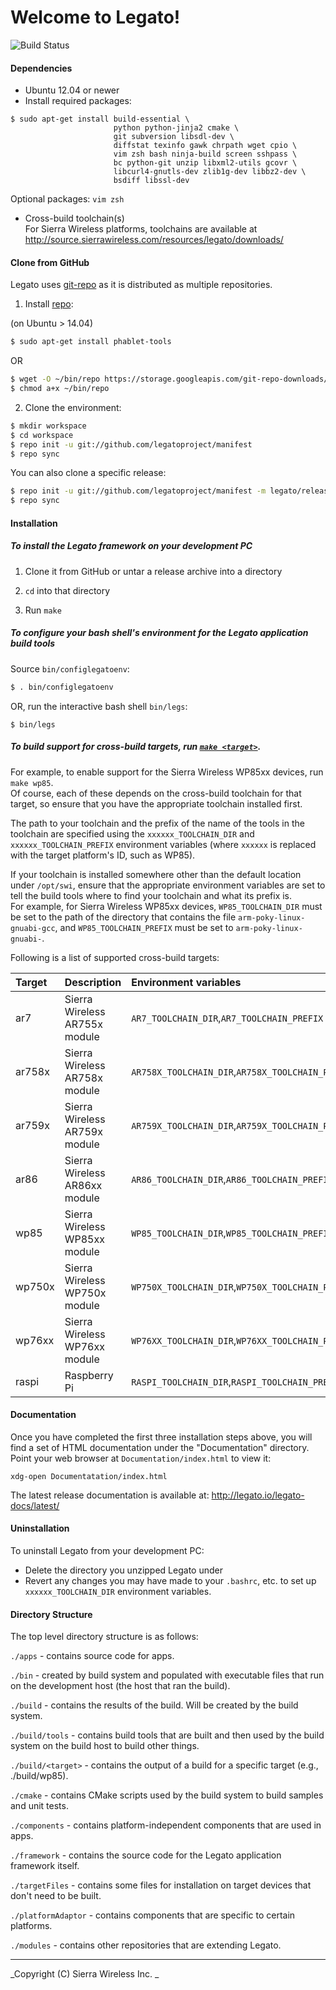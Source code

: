 Welcome to Legato!
==================

![Build Status](https://travis-ci.org/legatoproject/legato-af.svg)

#### Dependencies

  - Ubuntu 12.04 or newer
  - Install required packages:

```
$ sudo apt-get install build-essential \
                       python python-jinja2 cmake \
                       git subversion libsdl-dev \
                       diffstat texinfo gawk chrpath wget cpio \
                       vim zsh bash ninja-build screen sshpass \
                       bc python-git unzip libxml2-utils gcovr \
                       libcurl4-gnutls-dev zlib1g-dev libbz2-dev \
                       bsdiff libssl-dev
```

Optional packages: ```vim zsh```

  - Cross-build toolchain(s)<br/>
    For Sierra Wireless platforms, toolchains are available at http://source.sierrawireless.com/resources/legato/downloads/

#### Clone from GitHub

Legato uses [git-repo](https://code.google.com/p/git-repo/) as it is distributed as multiple repositories.

1. Install [repo](https://code.google.com/p/git-repo/):

  (on Ubuntu > 14.04)
  ```bash
  $ sudo apt-get install phablet-tools
  ```
  OR
  ```bash
  $ wget -O ~/bin/repo https://storage.googleapis.com/git-repo-downloads/repo
  $ chmod a+x ~/bin/repo
  ```

2. Clone the environment:
  ```bash
  $ mkdir workspace
  $ cd workspace
  $ repo init -u git://github.com/legatoproject/manifest
  $ repo sync
  ```

  You can also clone a specific release:
  ```bash
  $ repo init -u git://github.com/legatoproject/manifest -m legato/releases/16.07.0.xml
  $ repo sync
  ```

#### Installation

##### To install the Legato framework on your development PC

  1. Clone it from GitHub or untar a release archive into a directory

  2. ```cd``` into that directory

  3. Run ```make```

##### To configure your bash shell's environment for the Legato application build tools

Source ```bin/configlegatoenv```:
```bash
$ . bin/configlegatoenv
```
OR, run the interactive bash shell ```bin/legs```:
```
$ bin/legs
```

##### To build support for cross-build targets, run [```make <target>```](http://legato.io/legato-docs/latest/basicBuildLegato_make.html).

For example, to enable support for the Sierra Wireless WP85xx devices, run ```make wp85```.<br/>
Of course, each of these depends on the cross-build toolchain for that target,
so ensure that you have the appropriate toolchain installed first.

The path to your toolchain and the prefix of the name of the tools in the toolchain
are specified using the ```xxxxxx_TOOLCHAIN_DIR``` and ```xxxxxx_TOOLCHAIN_PREFIX``` environment variables
(where ```xxxxxx``` is replaced with the target platform's ID, such as WP85).

If your toolchain is installed somewhere other than the default location under ```/opt/swi```,
ensure that the appropriate environment variables are set to tell the build tools where to find
your toolchain and what its prefix is.<br/>
For example, for Sierra Wireless WP85xx devices, ```WP85_TOOLCHAIN_DIR``` must be set to the
path of the directory that contains the file ```arm-poky-linux-gnuabi-gcc```, and
```WP85_TOOLCHAIN_PREFIX``` must be set to ```arm-poky-linux-gnuabi-```.

Following is a list of supported cross-build targets:

Target  |  Description                    | Environment variables
:-------|---------------------------------|:-------------------------------------------------------
 ar7    | Sierra Wireless AR755x module   | ```AR7_TOOLCHAIN_DIR```,```AR7_TOOLCHAIN_PREFIX```
 ar758x | Sierra Wireless AR758x module   | ```AR758X_TOOLCHAIN_DIR```,```AR758X_TOOLCHAIN_PREFIX```
 ar759x | Sierra Wireless AR759x module   | ```AR759X_TOOLCHAIN_DIR```,```AR759X_TOOLCHAIN_PREFIX```
 ar86   | Sierra Wireless AR86xx module   | ```AR86_TOOLCHAIN_DIR```,```AR86_TOOLCHAIN_PREFIX```
 wp85   | Sierra Wireless WP85xx module   | ```WP85_TOOLCHAIN_DIR```,```WP85_TOOLCHAIN_PREFIX```
 wp750x | Sierra Wireless WP750x module   | ```WP750X_TOOLCHAIN_DIR```,```WP750X_TOOLCHAIN_PREFIX```
 wp76xx | Sierra Wireless WP76xx module   | ```WP76XX_TOOLCHAIN_DIR```,```WP76XX_TOOLCHAIN_PREFIX```
 raspi  | Raspberry Pi                    | ```RASPI_TOOLCHAIN_DIR```,```RASPI_TOOLCHAIN_PREFIX```

#### Documentation

Once you have completed the first three installation steps above, you will find a set of
HTML documentation under the "Documentation" directory.<br/>
Point your web browser at ```Documentation/index.html``` to view it:
```
xdg-open Documentatation/index.html
```

The latest release documentation is available at: http://legato.io/legato-docs/latest/

#### Uninstallation

To uninstall Legato from your development PC:

  - Delete the directory you unzipped Legato under
  - Revert any changes you may have made to your ```.bashrc```, etc. to set up ```xxxxxx_TOOLCHAIN_DIR```
    environment variables.

#### Directory Structure

 The top level directory structure is as follows:

   ```./apps``` - contains source code for apps.

   ```./bin``` - created by build system and populated with executable files that run on the development
           host (the host that ran the build).

   ```./build``` - contains the results of the build.  Will be created by the build system.

   ```./build/tools``` - contains build tools that are built and then used by the build system on
                    the build host to build other things.

   ```./build/<target>``` - contains the output of a build for a specific target (e.g., ./build/wp85).

   ```./cmake``` - contains CMake scripts used by the build system to build samples and unit tests.

   ```./components``` - contains platform-independent components that are used in apps.

   ```./framework``` - contains the source code for the Legato application framework itself.

   ```./targetFiles``` - contains some files for installation on target devices that don't need
                    to be built.

   ```./platformAdaptor``` - contains components that are specific to certain platforms.

   ```./modules``` - contains other repositories that are extending Legato.

* * *
_Copyright (C) Sierra Wireless Inc. _
